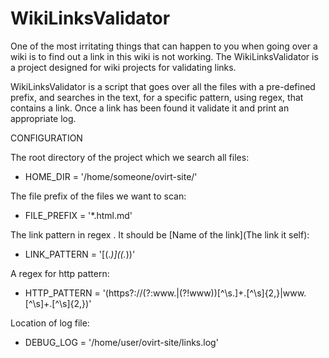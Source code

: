 # WikiLinksValidator
One of the most irritating things that can happen to you when going over a wiki is to find out a link in this wiki is not working.
The WikiLinksValidator is a project designed for wiki projects for validating links.

WikiLinksValidator is a script that goes over all the files with a pre-defined prefix,
and searches in the text, for a specific pattern, using regex, that contains a link.
Once a link has been found it validate it and print an appropriate log.

CONFIGURATION

The root directory of the project which we search all files:
* HOME_DIR = '/home/someone/ovirt-site/'

The file prefix of the files we want to scan:
* FILE_PREFIX = '*.html.md'

The link pattern in regex [](). It should be [Name of the link](The link it self):
* LINK_PATTERN = '\[(.*)\]\((.*)\)'

A regex for http pattern:
* HTTP_PATTERN = '(https?:\/\/(?:www\.|(?!www))[^\s\.]+\.[^\s]{2,}|www\.[^\s]+\.[^\s]{2,})'

Location of log file:
* DEBUG_LOG = '/home/user/ovirt-site/links.log'


